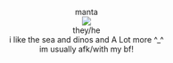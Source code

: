 <p align="center">
  manta<br>
  <img src="https://cdn.discordapp.com/attachments/640704471042883654/992971380289196143/swimd.gif"><br>
  they/he<br>
  i like the sea and dinos and A Lot more ^_^<br>
  im usually afk/with my bf!
</p>
